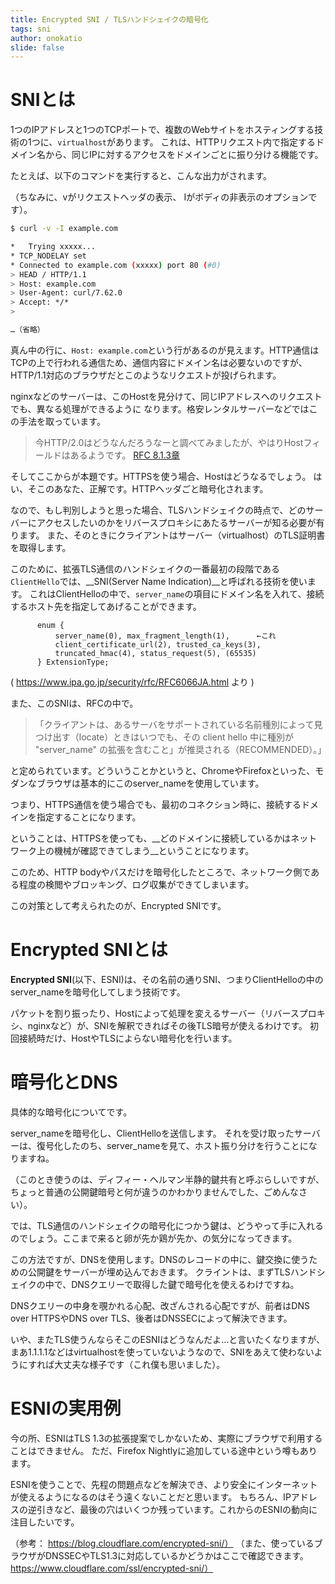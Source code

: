 ```yaml
---
title: Encrypted SNI / TLSハンドシェイクの暗号化
tags: sni
author: onokatio
slide: false
---
```

# SNIとは

1つのIPアドレスと1つのTCPポートで、複数のWebサイトをホスティングする技術の1つに、`virtualhost`があります。
これは、HTTPリクエスト内で指定するドメイン名から、同じIPに対するアクセスをドメインごとに振り分ける機能です。

たとえば、以下のコマンドを実行すると、こんな出力がされます。

（ちなみに、vがリクエストヘッダの表示、 Iがボディの非表示のオプションです）。

```bash
$ curl -v -I example.com

*   Trying xxxxx...
* TCP_NODELAY set
* Connected to example.com (xxxxx) port 80 (#0)
> HEAD / HTTP/1.1
> Host: example.com
> User-Agent: curl/7.62.0
> Accept: */*
>

…（省略）
```

真ん中の行に、`Host: example.com`という行があるのが見えます。HTTP通信はTCPの上で行われる通信ため、通信内容にドメイン名は必要ないのですが、HTTP/1.1対応のブラウザだとこのようなリクエストが投げられます。

nginxなどのサーバーは、このHostを見分けて、同じIPアドレスへのリクエストでも、異なる処理ができるように
なります。格安レンタルサーバーなどではこの手法を取っています。

>今HTTP/2.0はどうなんだろうなーと調べてみましたが、やはりHostフィールドはあるようです。 
 [RFC 8.1.3章](http://http2.github.io/http2-spec/index.html#rfc.section.8.1.3)


そしてここからが本題です。HTTPSを使う場合、Hostはどうなるでしょう。
はい、そこのあなた、正解です。HTTPヘッダごと暗号化されます。

なので、もし判別しようと思った場合、TLSハンドシェイクの時点で、どのサーバーにアクセスしたいのかをリバースプロキシにあたるサーバーが知る必要が有ります。
また、そのときにクライアントはサーバー（virtualhost）のTLS証明書を取得します。

このために、拡張TLS通信のハンドシェイクの一番最初の段階である`ClientHello`では、__SNI(Server Name Indication)__と呼ばれる技術を使います。
これはClientHelloの中で、`server_name`の項目にドメイン名を入れて、接続するホスト先を指定してあげることができます。

```
      enum {
          server_name(0), max_fragment_length(1),      ←これ
          client_certificate_url(2), trusted_ca_keys(3),
          truncated_hmac(4), status_request(5), (65535)
      } ExtensionType;
```
( https://www.ipa.go.jp/security/rfc/RFC6066JA.html より )

また、このSNIは、RFCの中で。
>「クライアントは、あるサーバをサポートされている名前種別によって見つけ出す（locate）ときはいつでも、その client hello 中に種別が "server_name" の拡張を含むこと」が推奨される（RECOMMENDED）。」


と定められています。どういうことかというと、ChromeやFirefoxといった、モダンなブラウザは基本的にこのserver_nameを使用しています。

つまり、HTTPS通信を使う場合でも、最初のコネクション時に、接続するドメインを指定することになります。


ということは、HTTPSを使っても、__どのドメインに接続しているかはネットワーク上の機械が確認できてしまう__ということになります。

このため、HTTP bodyやパスだけを暗号化したところで、ネットワーク側である程度の検閲やブロッキング、ログ収集ができてしまいます。

この対策として考えられたのが、Encrypted SNIです。

# Encrypted SNIとは

__Encrypted SNI__(以下、ESNI)は、その名前の通りSNI、つまりClientHelloの中のserver_nameを暗号化してしまう技術です。

パケットを割り振ったり、Hostによって処理を変えるサーバー（リバースプロキシ、nginxなど）が、SNIを解釈できればその後TLS暗号が使えるわけです。
初回接続時だけ、HostやTLSによらない暗号化を行います。

# 暗号化とDNS

具体的な暗号化についてです。

server_nameを暗号化し、ClientHelloを送信します。
それを受け取ったサーバーは、復号化したのち、server_nameを見て、ホスト振り分けを行うことになりますね。

（このとき使うのは、ディフィー・ヘルマン半静的鍵共有と呼ぶらしいですが、ちょっと普通の公開鍵暗号と何が違うのかわかりませんでした、ごめんなさい）。

では、TLS通信のハンドシェイクの暗号化につかう鍵は、どうやって手に入れるのでしょう。ここまで来ると卵が先か鶏が先か、の気分になってきます。

この方法ですが、DNSを使用します。DNSのレコードの中に、鍵交換に使うための公開鍵をサーバーが埋め込んでおきます。
クライントは、まずTLSハンドシェイクの中で、DNSクエリーで取得した鍵で暗号化を使えるわけですね。

DNSクエリーの中身を覗かれる心配、改ざんされる心配ですが、前者はDNS over HTTPSやDNS over TLS、後者はDNSSECによって解決できます。

いや、またTLS使うんならそこのESNIはどうなんだよ…と言いたくなりますが、まあ1.1.1.1などはvirtualhostを使っていないようなので、SNIをあえて使わないようにすれば大丈夫な様子です（これ僕も思いました）。

# ESNIの実用例

今の所、ESNIはTLS 1.3の拡張提案でしかないため、実際にブラウザで利用することはできません。
ただ、Firefox Nightlyに追加している途中という噂もあります。

ESNIを使うことで、先程の問題点などを解決でき、より安全にインターネットが使えるようになるのはそう遠くないことだと思います。
もちろん、IPアドレスの逆引きなど、最後の穴はいくつか残っています。これからのESNIの動向に注目したいです。

（参考： https://blog.cloudflare.com/encrypted-sni/）
（また、使っているブラウザがDNSSECやTLS1.3に対応しているかどうかはここで確認できます。 https://www.cloudflare.com/ssl/encrypted-sni/）

